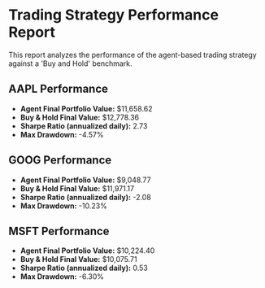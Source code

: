 # Trading Strategy Performance Report

This report analyzes the performance of the agent-based trading strategy against a 'Buy and Hold' benchmark.

## AAPL Performance
- **Agent Final Portfolio Value:** $11,658.62
- **Buy & Hold Final Value:** $12,778.36
- **Sharpe Ratio (annualized daily):** 2.73
- **Max Drawdown:** -4.57%

## GOOG Performance
- **Agent Final Portfolio Value:** $9,048.77
- **Buy & Hold Final Value:** $11,971.17
- **Sharpe Ratio (annualized daily):** -2.08
- **Max Drawdown:** -10.23%

## MSFT Performance
- **Agent Final Portfolio Value:** $10,224.40
- **Buy & Hold Final Value:** $10,075.71
- **Sharpe Ratio (annualized daily):** 0.53
- **Max Drawdown:** -6.30%

